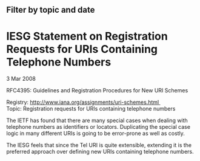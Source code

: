 Filter by topic and date
------------------------

IESG Statement on Registration Requests for URIs Containing Telephone Numbers
=============================================================================

3 Mar 2008

RFC4395: Guidelines and Registration Procedures for New URI Schemes

Registry: http://www.iana.org/assignments/uri-schemes.html   
Topic: Registration requests for URIs containing telephone numbers

The IETF has found that there are many special cases when dealing with telephone numbers as identifiers or locators. Duplicating the special case logic in many different URIs is going to be error-prone as well as costly.

The IESG feels that since the Tel URI is quite extensible, extending it is the preferred approach over defining new URIs containing telephone numbers.

